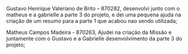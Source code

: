 Gustavo Henrique Valeriano de Brito – 870282, desenvolvi junto com o matheus e a gabrielle a parte 3 do projeto, e dei uma pequena ajuda na criação de um resumo para a parte 1 que acabou nao sendo utilizada;

Matheus Campos Madeira - 870263, Ajudei na criação da Missão e juntamente com o Gustavo e a Gabrielle desenvolvimento da parte 3 do projeto;
